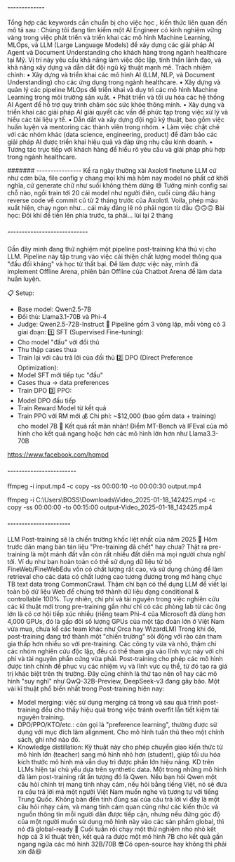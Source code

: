#### -------------
Tổng hợp các keywords cần chuẩn bị cho việc học , kiến thức liên quan đến mô tả sau :
Chúng tôi đang tìm kiếm một AI Engineer có kinh nghiệm vững vàng trong việc phát triển và triển khai các mô hình Machine Learning, MLOps, và LLM (Large Language Models) để xây dựng các giải pháp AI Agent và Document Understanding cho khách hàng trong ngành healthcare tại Mỹ. Vị trí này yêu cầu khả năng làm việc độc lập, tinh thần lãnh đạo, và khả năng xây dựng và dẫn dắt đội ngũ kỹ thuật mạnh mẽ.
Trách nhiệm chính:
• Xây dựng và triển khai các mô hình AI (LLM, NLP, và Document Understanding) cho các ứng dụng trong ngành healthcare.
• Xây dựng và quản lý các pipeline MLOps để triển khai và duy trì các mô hình Machine Learning trong môi trường sản xuất.
• Phát triển và tối ưu hóa các hệ thống AI Agent để hỗ trợ quy trình chăm sóc sức khỏe thông minh.
• Xây dựng và triển khai các giải pháp AI giải quyết các vấn đề phức tạp trong việc xử lý và hiểu các tài liệu y tế.
• Dẫn dắt và xây dựng đội ngũ kỹ thuật, bao gồm việc huấn luyện và mentoring các thành viên trong nhóm.
• Làm việc chặt chẽ với các nhóm khác (data science, engineering, product) để đảm bảo các giải pháp AI được triển khai hiệu quả và đáp ứng nhu cầu kinh doanh.
• Tương tác trực tiếp với khách hàng để hiểu rõ yêu cầu và giải pháp phù hợp trong ngành healthcare.

####### ----------------
Kể ra ngày thường xài Axolotl finetune LLM cứ như cơm bữa, file config y chang mọi khi mà hôm nay model nó phất cờ khởi nghĩa, cứ generate chữ như suối không thèm dừng 😅 
Tưởng mình config sai chỗ nào, ngồi train tới 20 cái model như người điên, cuối cùng đầu hàng reverse code về commit cũ từ 2 tháng trước của Axolotl. Voila, phép màu xuất hiện, chạy ngon như... cái máy đáng lẽ nó phải ngon từ đầu 🙃🙃🙃
Bài học: Đôi khi để tiến lên phía trước, ta phải... lùi lại 2 tháng 


##### ----------------------------

Gần đây mình đang thử nghiệm một pipeline post-training khá thú vị cho LLM. 
Pipeline này tập trung vào việc cải thiện chất lượng model thông qua "đấu đối kháng" và học từ thất bại. 
Để làm được việc này, mình đã implement Offline Arena, phiên bản Offline của Chatbot Arena để làm data huấn luyện.

📋 Setup:
- Base model: Qwen2.5-7B
- Đối thủ: Llama3.1-70B và Phi-4
- Judge: Qwen2.5-72B-Instruct
🔄 Pipeline gồm 3 vòng lặp, mỗi vòng có 3 giai đoạn:
1️⃣ SFT (Supervised Fine-tuning):
- Cho model "đấu" với đối thủ
- Thu thập cases thua
- Train lại với câu trả lời của đối thủ
2️⃣ DPO (Direct Preference Optimization):
- Model SFT mới tiếp tục "đấu"
- Cases thua → data preferences
- Train DPO
3️⃣ PPO:
- Model DPO đấu tiếp
- Train Reward Model từ kết quả
- Train PPO với RM mới
💰 Chi phí: ~$12,000 (bao gồm data + training) cho model 7B
🎯 Kết quả rất mãn nhãn! Điểm MT-Bench và IFEval của mô hình cho kết quả ngang hoặc hơn các mô hình lớn hơn như Llama3.3-70B


https://www.facebook.com/hqmpd

#### ------------------------

ffmpeg -i input.mp4 -c copy -ss 00:00:10 -to 00:00:30 output.mp4

ffmpeg -i C:\Users\BOSS\Downloads\Video_2025-01-18_142425.mp4 -c copy -ss 00:00:00 -to 00:15:00 output-Video_2025-01-18_142425.mp4


#### ----------------------

LLM Post-training sẽ là chiến trường khốc liệt nhất của năm 2025 👀
Hôm trước dân mạng bàn tán liệu "Pre-training đã chết" hay chưa? Thật ra pre-training là một mảnh đất vẫn còn rất nhiều đất diễn mà mọi người chưa nghĩ tới. Ví dụ như bạn hoàn toàn có thể sử dụng dữ liệu từ bộ FineWeb/FineWebEdu vốn có chất lượng rất cao, và sử dụng chúng để làm retrieval cho các data có chất lượng cao tương đương trong mớ hàng chục TB text data trong CommonCrawl. Thậm chí bạn có thể dụng LLM để viết lại toàn bộ dữ liệu Web để chúng trở thành dữ liệu dạng conditional & controllable 100%. 
Tuy nhiên, chi phí và tài nguyên trong việc nghiên cứu các kĩ thuật mới trong pre-training gần như chỉ có các phòng lab từ các ông lớn là có cơ hội tiếp xúc nhiều (riêng team Phi-4 của Microsoft đã dùng hơn 4,000 GPUs, đó là gấp đôi số lượng GPUs của một tập đoàn lớn ở Việt Nam vừa mua, chưa kể các team khác như Orca hay WizardLM)
Trong khi đó, post-training đang trở thành một "chiến trường" sôi động với rào cản tham gia thấp hơn nhiều so với pre-training. Các công ty vừa và nhỏ, thậm chí các nhóm nghiên cứu độc lập, đều có thể tham gia vào lĩnh vực này với chi phí và tài nguyên phần cứng vừa phải. Post-training cho phép các mô hình được tinh chỉnh để phục vụ các nhiệm vụ và lĩnh vực cụ thể, từ đó tạo ra giá trị khác biệt trên thị trường. Đây cũng chính là thứ tạo nên o1 hay các mô hình "suy nghĩ" như QwQ-32B-Preview, DeepSeek-v3 đang gây bão.
Một vài kĩ thuật phổ biến nhất trong Post-training hiện nay:
- Model merging: việc sử dụng merging cả trong và sau quá trình post-training đều cho thấy hiệu quả trong việc tránh overfit lẫn tiết kiệm tài nguyên training.
- DPO/PPO/KTO/etc.: còn gọi là "preference learning", thường được sử dụng với mục đích làm alignment. Cho mô hình tuân thủ theo một chính sách, ghi nhớ nào đó.
- Knowledge distillation: Kỹ thuật này cho phép chuyển giao kiến thức từ mô hình lớn (teacher) sang mô hình nhỏ hơn (student), giúp tối ưu hóa kích thước mô hình mà vẫn duy trì được phần lớn hiệu năng. KD trên LLMs hiện tại chủ yếu dựa trên synthetic data.
Một trong những mô hình đã làm post-training rất ấn tượng đó là Qwen. Nếu bạn hỏi Qwen một câu hỏi chính trị mang tính nhạy cảm, nếu hỏi bằng tiếng Việt, nó sẽ đưa ra câu trả lời mà một người Việt Nam muốn nghe và tương tự với tiếng Trung Quốc. Không bàn đến tính đúng sai của câu trả lời vì đây là một câu hỏi nhạy cảm, và mang tính cảm quan cũng như các kiến thức và nguồn thông tin mỗi người dân được tiếp cận, nhưng nếu đứng góc độ của một người muốn sử dụng mô hình này vào các sản phẩm global, thì nó đã global-ready 🙂
Cuối tuần rồi chạy một thử nghiệm nho nhỏ kết hợp cả 3 kĩ thuật trên, kết quả ra được một mô hình 7B cho kết quả gần ngang ngửa các mô hình 32B/70B 😎Có open-source hay không thì phải xin đã😆